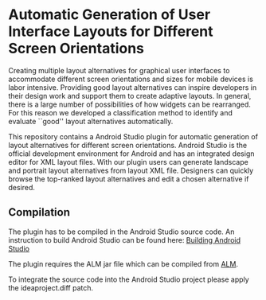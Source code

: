 Automatic Generation of User Interface Layouts for Different Screen Orientations
====

Creating multiple layout alternatives for graphical user interfaces to accommodate different screen orientations and sizes for mobile devices is labor intensive.
Providing good layout alternatives can inspire developers in their design work and support them to create adaptive layouts.
In general, there is a large number of possibilities of how widgets can be rearranged.
For this reason we developed a classification method to identify and evaluate ``good'' layout alternatives automatically.

This repository contains a Android Studio plugin for automatic generation of layout alternatives for different screen orientations.
Android Studio is the official development environment for Android and has an integrated design editor for XML layout files.
With our plugin users can generate landscape and portrait layout alternatives from layout XML file.
Designers can quickly browse the top-ranked layout alternatives and edit a chosen alternative if desired.


Compilation
----

The plugin has to be compiled in the Android Studio source code. An instruction to build Android Studio can be found here:
[Building Android Studio](http://tools.android.com/build/studio)

The plugin requires the ALM jar file which can be compiled from [ALM](https://gitlab.com/czeidler/alm).

To integrate the source code into the Android Studio project please apply the ideaproject.diff patch.